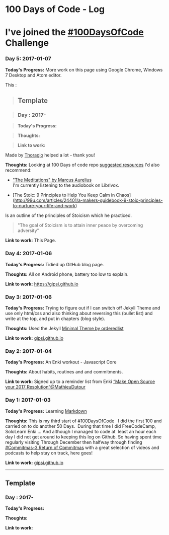 # 100 Days of Code - Log


# I've joined the [#100DaysOfCode](https://medium.freecodecamp.com/start-2017-with-the-100daysofcode-improved-and-updated-18ce604b237b) Challenge


### Day 5: 2017-01-07

**Today's Progress:** More work on this page using Google Chrome, Windows 7 Desktop and Atom editor.

This :

> ## Template

> ### Day : 2017-

> **Today's Progress:**

> **Thoughts:**

> **Link to work:**

Made by [Thoragio](https://github.com/thoragio/100-days-of-code/blob/master/README.md)
helped a lot - thank you!

**Thoughts:** Looking at 100 Days of code repo [suggested resources](https://github.com/Kallaway/100-days-of-code/blob/master/resources.md)
I'd also recommend:
* ["The Meditations" by Marcus Aurelius](https://librivox.org/the-meditations-of-marcus-aurelius/)  
I'm currently listening to the audiobook on Librivox.

* [The Stoic: 9 Principles to Help You Keep Calm in Chaos]
(http://99u.com/articles/24401/a-makers-guidebook-9-stoic-principles-to-nurture-your-life-and-work)

Is an outline of the principles of Stoicism which he practiced.

> "The goal of Stoicism is to attain inner peace by overcoming adversity"

**Link to work:** This Page.



### Day 4: 2017-01-06

**Today's Progress:** Tidied up GitHub blog page.

**Thoughts:** All on Android phone, battery too low to explain.

**Link to work:** https://gipsi.github.io



### Day 3: 2017-01-06

**Today's Progress:** Trying to figure out if I can switch off Jekyll Theme and
use only html/css and also thinking about reversing this (bullet list) and write
at the top, and put in chapters (blog style).

**Thoughts:** Used the Jekyll [Minimal Theme by orderedlist](https://github.com/orderedlist/minimal)

**Link to work:** [gipsi.github.io](https://gipsi.github.io)



### Day 2: 2017-01-04

**Today's Progress:** An Enki workout - Javascript Core

**Thoughts:** About habits, routines and and commitments.

**Link to work:**  Signed up to a reminder list from Enki [“Make Open Source
your 2017 Resolution”@MathieuDutour](https://blog.enki.com/make-open-source-your-2017-resolution-ec1a4569d43)



### Day 1: 2017-01-03

**Today's Progress:** Learning [Markdown](https://daringfireball.net/projects/markdown/)

**Thoughts:** This is my third start of [#100DaysOfCode](https://medium.freecodecamp.com/start-2017-with-the-100daysofcode-improved-and-updated-18ce604b237b)   
I did the first 100 and carried on to do another 50 Days.  During that time I did FreeCodeCamp, SoloLearn
Enki ... And although I managed to code at  least an hour each day I did not
get around to keeping this log on Github. So having spent time regularly visiting
Through December then halfway through finding [#Commitmas-3 Return of Commitmas](https://github.com/gipsi/commitmas-3-return-of-commitmas/blob/master/README.md)
with a great selection of videos and podcasts to help stay on track, here goes!

**Link to work:** [gipsi.github.io](https://gipsi.github.io)


------------------------------------------------------------------------------------------------------------------------


## Template

### Day : 2017-

**Today's Progress:**

**Thoughts:**

**Link to work:**
